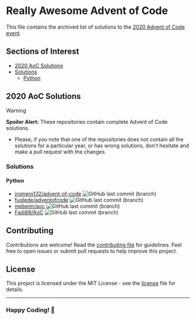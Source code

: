 # Really Awesome Advent of Code

This file contains the archived list of solutions to the [2020 Advent of Code event](https://adventofcode.com/2020).

## Sections of Interest

- [2020 AoC Solutions](#2020-aoc-solutions)
- [Solutions](#solutions)
    - [Python](#python)

## 2020 AoC Solutions

> [!WARNING]
> **Spoiler Alert:** These repositories contain complete Advent of Code solutions.
>
> - Please, if you note that one of the repositories does not contain all the solutions for a particular year, or has
> wrong solutions, don't hesitate and make a pull request with the changes.

### Solutions

#### Python

- [jromero132/advent-of-code](https://github.com/jromero132/advent-of-code) ![GitHub last commit (branch)](https://img.shields.io/github/last-commit/jromero132/advent-of-code/master)
- [fuglede/adventofcode](https://github.com/fuglede/adventofcode) ![GitHub last commit (branch)](https://img.shields.io/github/last-commit/fuglede/adventofcode/master)
- [mebeim/aoc](https://github.com/mebeim/aoc) ![GitHub last commit (branch)](https://img.shields.io/github/last-commit/mebeim/aoc/master)
- [Fadi88/AoC](https://github.com/Fadi88/AoC) ![GitHub last commit (branch)](https://img.shields.io/github/last-commit/Fadi88/AoC/master)

## Contributing

Contributions are welcome! Read the [contributing file](./contributing.md) for guidelines. Feel free to open issues or
submit pull requests to help improve this project.

## License

This project is licensed under the MIT License - see the [license](./license) file for details.

---

### **Happy Coding!** 🚀
